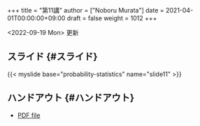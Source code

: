 +++
title = "第11講"
author = ["Noboru Murata"]
date = 2021-04-01T00:00:00+09:00
draft = false
weight = 1012
+++

<span class="timestamp-wrapper"><span class="timestamp">&lt;2022-09-19 Mon&gt; </span></span> 更新


## スライド {#スライド}

{{< myslide base="probability-statistics" name="slide11" >}}


## ハンドアウト {#ハンドアウト}

-   [PDF file](https://noboru-murata.github.io/probability-statistics/pdfs/slide11.pdf)
